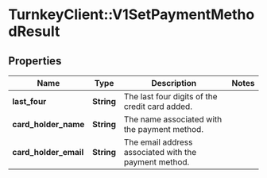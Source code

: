 # TurnkeyClient::V1SetPaymentMethodResult

## Properties
Name | Type | Description | Notes
------------ | ------------- | ------------- | -------------
**last_four** | **String** | The last four digits of the credit card added. | 
**card_holder_name** | **String** | The name associated with the payment method. | 
**card_holder_email** | **String** | The email address associated with the payment method. | 

